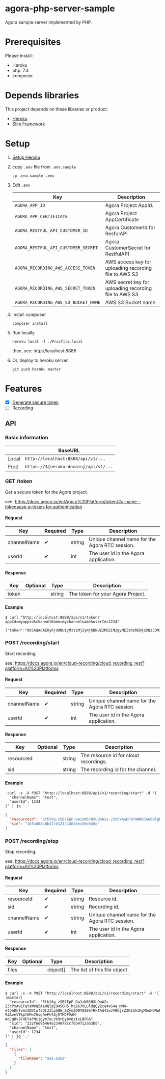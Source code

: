 # agora-php-server-sample 

Agora sample server implemented by PHP.

# Prerequisites

Please install:

- Heroku
- php: 7.4
- composer

# Depends libraries

This project depends on these libraries or product:

- [Heroku](https://dashboard.heroku.com/)
- [Slim Framework](http://www.slimframework.com/)

# Setup

1. [Setup Heroku](https://devcenter.heroku.com/articles/getting-started-with-php)
1. copy `.env` file from `.env.sample`

    ```
    cp .env.sample .env
    ```

1. Edit `.env`

   | Key | Description |
   | --- | ----------- |
   | `AGORA_APP_ID`                       | Agora Project AppId. |
   | `AGORA_APP_CERTIFICATE`              | Agora Project AppCertificate |
   | `AGORA_RESTFUL_API_CUSTOMER_ID`      | Agora CustomerId for ResfulAPI |
   | `AGORA_RESTFUL_API_CUSTOMER_SECRET`  | Agora CustomerSecret for RestfulAPI |
   | `AGORA_RECORDING_AWS_ACCESS_TOKEN`   | AWS access key for uploading recording file to AWS S3 |
   | `AGORA_RECORDING_AWS_SECRET_TOKEN`   | AWS secret key for uploading recording file to AWS S3 |
   | `AGORA_RECORDING_AWS_S3_BUCKET_NAME` | AWS S3 Bucket name. |

1. Install composer

    ```
    composer install
    ```
 
1. Run locally

    ```
    heroku local -f ./Procfile.local
    ```
    then, see: http://localhost:8888

1. Or, deploy to heroku server.

    ```
    git push heroku master
    ```

# Features

- [x] [Generate secure token](https://docs.agora.io/en/Agora%20Platform/token)
- [ ] [Recording](https://docs.agora.io/en/cloud-recording/cloud_recording_rest?platform=All%20Platforms)

## API

### Basic information

|  | BaseURL |
|----------|-----------------------|
| Local | `http://localhost:8888/api/v1/...` |
| Prod  | `https://${heroku-domain}/api/v1/...` |

### GET /token

Get a secure token for the Agora project.

see: https://docs.agora.io/en/Agora%20Platform/token/#a-name--tokenause-a-token-for-authentication

#### Request

| Key | Required | Type | Description |
| --- | --- | --- | --- |
| channelName | ✔ | string | Unique channel name for the Agora RTC session. |
| userId      | ✔ | int    | The user id in the Agora application. |

#### Response

| Key | Optional | Type | Description |
| --- | --- | --- | --- |
| token |   | string | The token for your Agora Project. |

#### Example

```
$ curl "http://localhost:8888/api/v1/token?appId=myappid&channelName=mychannelname&userId=1234"
```

```
{"token":"005AQAoAEUyRjU0NUIyMzY1MjIyNjhBNUE2MEE1NzgyNEIzNzRENjBDQzJDMzAAAG1TZ1\/MKqESzadnXwAA"}
```

### POST /recording/start

Start recording.

see: https://docs.agora.io/en/cloud-recording/cloud_recording_rest?platform=All%20Platforms

#### Request

| Key | Required | Type | Description |
| --- | --- | --- | --- |
| channelName | ✔ | string | Unique channel name for the Agora RTC session. |
| userId      | ✔ | int    | The user id in the Agora application. |

#### Response

| Key | Optional | Type | Description |
| --- | --- | --- | --- |
| resourceId |   | string | The resource id for cloud recordings. |
| sid        |   | string | The recording id for the channel. |

#### Example

```
 curl -s -X POST "http://localhost:8888/api/v1/recording/start" -d '{
  "channelName": "test",
  "userId": 1234
}' | jq '.'
```

```json
{
  "resourceId": "Etkl6g-zSB7EpP-Da1zN65HXLQnA2s-23cPxAwEFqYaWWQ5AeOQlgEO4SGH5_hg263tLUldqQyZcq4VG4a_MN4-etbhDkfvmnZDDCwTsQI3JLpSBG_SZymZQ0YQ20eTHNbw0jcay8u4GJ9795u5cM-Qr4DiucM3dUF8Uj26P_56ocHtZN3te7gYDwTHqv9cXRam8hZNQbXghzpkxehccZ1cj6nrm7wtqPOdk__EfzYk-wWdSNBDKE1G3RYllF_syKQUZDrxcFumZothzIzJRnjSScypvXchheXfIcMXYo6E",
  "sid": "16fad08c8b47ce121c1483bec56e656e"
}
```
### POST /recording/stop

Stop recording.

see: https://docs.agora.io/en/cloud-recording/cloud_recording_rest?platform=All%20Platforms

#### Request

| Key | Required | Type | Description |
| --- | --- | --- | --- |
| resourceId  | ✔ | string | Resource id.  |
| sid         | ✔ | string | Recording id. |
| channelName | ✔ | string | Unique channel name for the Agora RTC session. |
| userId      | ✔ | int    | The user id in the Agora application. |

#### Response

| Key    | Optional | Type     | Description |
| ---    | ---      | ---      | --- |
| files  |          | object[] | The list of this file object |


#### Example

```
$ curl -s -X POST "http://localhost:8888/api/v1/recording/start" -d '{                        [master]
  "resourceId": "Etkl6g-zSB7EpP-Da1zN65HXLQnA2s-23cPxAwEFqYaWWQ5AeOQlgEO4SGH5_hg263tLUldqQyZcq4VG4a_MN4-etbhDkfvmnZDDCwTsQI3JLpSBG_SZymZQ0YQ20eTHktAd43wJVHmjsZ2KZah1FgMbuFONuPcijEkJnYDSX6nqkSTdIfZmpRyBSmMTOpJmkkypDkxXmxhn2MlU4MntRbWghyht8dUHwa-54AveVTkplHMoZhsg9ePh54jRTM2FVAM-AdJg8v3F4EYaPNcigym7eLYK9rDybv8zIxLBFGA",
  "sid": "222f6d96464a234078ccf6b4712a63b8",
  "channelName": "test",
  "userId": 1234
}' | jq '.'
```

```json
{
  "files": [
    {
      "fileName": "aaa.m3u8"
    }
  ]
}
```
